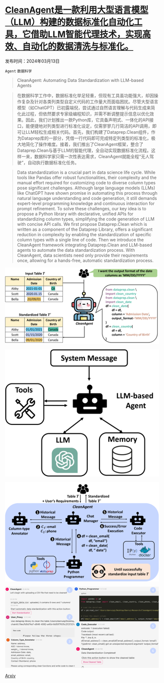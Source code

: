 # [CleanAgent是一款利用大型语言模型（LLM）构建的数据标准化自动化工具，它借助LLM智能代理技术，实现高效、自动化的数据清洗与标准化。](https://arxiv.org/abs/2403.08291)

发布时间：2024年03月13日

`Agent` `数据科学`

> CleanAgent: Automating Data Standardization with LLM-based Agents

> 在数据科学工作中，数据标准化举足轻重，但现有工具虽功能强大，却因操作复杂及针对各类列类型自定义代码的工作量大而面临困扰。尽管大型语言模型（如ChatGPT）已初露端倪，尝试通过自然语言理解与代码生成来简化此过程，但依然要求专家级编程知识，并需不断调整提示信息以优化效果。因此，我们计划推出一款Python库，它具备声明式、一体化的API接口，能便捷地对列类型进行标准化设定，仅需寥寥几行简洁的API调用，即可让LLM轻松生成相关代码。首先，我们构建了Dataprep.Clean组件，作为Dataprep库的一部分，凭借一行代码即可完成特定列类型的标准化，极大地简化了操作难度。接着，我们推出了CleanAgent框架，整合了Dataprep.Clean与基于LLM的智能代理，全自动实现数据标准化流程。这样一来，数据科学家只需一次性表达需求，CleanAgent就能全程“无人驾驶”，自动执行数据标准化任务。

> Data standardization is a crucial part in data science life cycle. While tools like Pandas offer robust functionalities, their complexity and the manual effort required for customizing code to diverse column types pose significant challenges. Although large language models (LLMs) like ChatGPT have shown promise in automating this process through natural language understanding and code generation, it still demands expert-level programming knowledge and continuous interaction for prompt refinement. To solve these challenges, our key idea is to propose a Python library with declarative, unified APIs for standardizing column types, simplifying the code generation of LLM with concise API calls. We first propose Dataprep.Clean which is written as a component of the Dataprep Library, offers a significant reduction in complexity by enabling the standardization of specific column types with a single line of code. Then we introduce the CleanAgent framework integrating Dataprep.Clean and LLM-based agents to automate the data standardization process. With CleanAgent, data scientists need only provide their requirements once, allowing for a hands-free, automatic standardization process.

![CleanAgent是一款利用大型语言模型（LLM）构建的数据标准化自动化工具，它借助LLM智能代理技术，实现高效、自动化的数据清洗与标准化。](../../../paper_images/2403.08291/x1.png)

![CleanAgent是一款利用大型语言模型（LLM）构建的数据标准化自动化工具，它借助LLM智能代理技术，实现高效、自动化的数据清洗与标准化。](../../../paper_images/2403.08291/x2.png)

![CleanAgent是一款利用大型语言模型（LLM）构建的数据标准化自动化工具，它借助LLM智能代理技术，实现高效、自动化的数据清洗与标准化。](../../../paper_images/2403.08291/x3.png)

![CleanAgent是一款利用大型语言模型（LLM）构建的数据标准化自动化工具，它借助LLM智能代理技术，实现高效、自动化的数据清洗与标准化。](../../../paper_images/2403.08291/x4.png)

[Arxiv](https://arxiv.org/abs/2403.08291)
